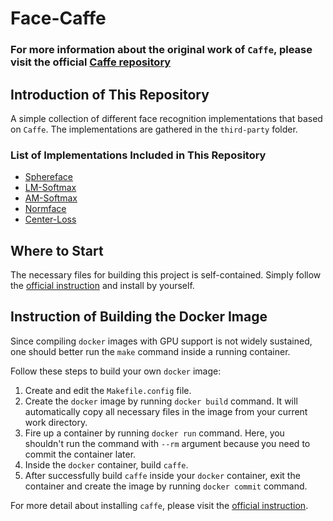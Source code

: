 # Face-Caffe

### **For more information about the original work of `Caffe`, please visit the official [Caffe repository](https://github.com/BVLC/caffe)**

## Introduction of This Repository
A simple collection of different face recognition implementations that based on `Caffe`. The implementations are gathered in the `third-party` folder. 

### List of Implementations Included in This Repository
* [Sphereface](https://github.com/wy1iu/LargeMargin_Softmax_Loss.git)
* [LM-Softmax](https://github.com/wy1iu/LargeMargin_Softmax_Loss.git)
* [AM-Softmax](https://github.com/happynear/AMSoftmax.git)
* [Normface](https://github.com/happynear/NormFace.git)
* [Center-Loss](https://github.com/ydwen/caffe-face.git)

## Where to Start
The necessary files for building this project is self-contained. Simply follow the [official instruction](https://caffe.berkeleyvision.org/installation.html) and install by yourself. 

## Instruction of Building the Docker Image
Since compiling `docker` images with GPU support is not widely sustained, one should better run the `make` command inside a running container. 

Follow these steps to build your own `docker` image:
1. Create and edit the `Makefile.config` file.
2. Create the `docker` image by running `docker build` command. It will automatically copy all necessary files in the image from your current work directory. 
3. Fire up a container by running `docker run` command. Here, you shouldn't run the command with `--rm` argument because you need to commit the container later. 
4. Inside the `docker` container, build `caffe`.
5. After successfully build `caffe` inside your `docker` container, exit the container and create the image by running `docker commit` command.

For more detail about installing `caffe`, please visit the [official instruction](https://caffe.berkeleyvision.org/installation.html).